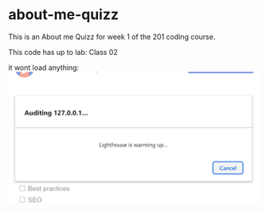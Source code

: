 # about-me-quizz

This is an About me Quizz for week 1 of the 201 coding course.

This code has up to lab: Class 02

it wont load anything:
![Screenshot](image.png)